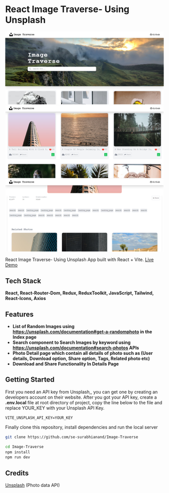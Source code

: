 # React Image Traverse- Using Unsplash

![](src/assets/UI/ui1.png)
![](src/assets/UI/ui2.png)
![](src/assets/UI/ui3.png)

React Image Traverse- Using Unsplash App built with React + Vite.
[Live Demo](https://image-traverse-unsplash.vercel.app)

## Tech Stack

**React, React-Router-Dom, Redux, ReduxToolkit, JavaScript, Tailwind, React-Icons, Axios**

## Features

- **List of Random Images using https://unsplash.com/documentation#get-a-randomphoto in the Index page**
- **Search component to Search Images by keyword using https://unsplash.com/documentation#search-photos APIs**
- **Photo Detail page which contain all details of photo such as (User details, Download option, Share option, Tags, Related photo etc)**
- **Download and Share Functionality In Details Page**

## Getting Started

First you need an API key from Unsplash,, you can get one by creating an developers account on their website.
After you got your API key, create a **.env.local** file at root directory of project, copy the line below to the file and replace YOUR_KEY with your Unsplash API Key.

```
VITE_UNSPLASH_API_KEY=YOUR_KEY
```

Finally clone this repository, install dependencies and run the local server

```bash
git clone https://github.com/se-surabhianand/Image-Traverse
```

```bash
cd Image-Traverse
npm install
npm run dev
```

## Credits

[Unsplash](https://unsplash.com 'Unsplash') (Photo data API)
